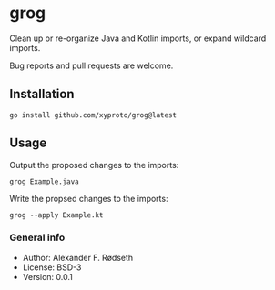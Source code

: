 # grog

Clean up or re-organize Java and Kotlin imports, or expand wildcard imports.

Bug reports and pull requests are welcome.

## Installation

    go install github.com/xyproto/grog@latest

## Usage

Output the proposed changes to the imports:

    grog Example.java

Write the propsed changes to the imports:

    grog --apply Example.kt

### General info

* Author: Alexander F. Rødseth
* License: BSD-3
* Version: 0.0.1
